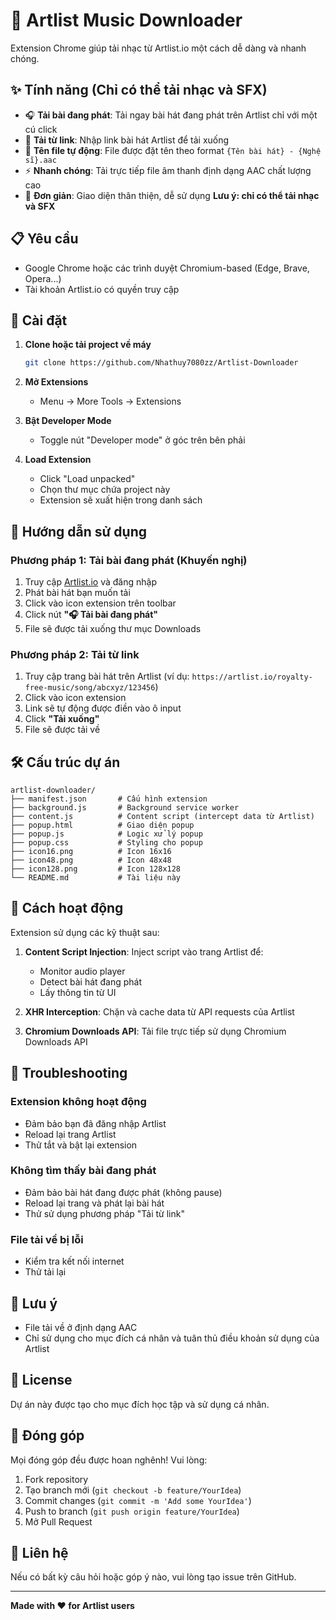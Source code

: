 # 🎵 Artlist Music Downloader

Extension Chrome giúp tải nhạc từ Artlist.io một cách dễ dàng và nhanh chóng.

## ✨ Tính năng **(Chỉ có thể tải nhạc và SFX)**

- 🎧 **Tải bài đang phát**: Tải ngay bài hát đang phát trên Artlist chỉ với một cú click
- 🔗 **Tải từ link**: Nhập link bài hát Artlist để tải xuống
- 📝 **Tên file tự động**: File được đặt tên theo format `{Tên bài hát} - {Nghệ sĩ}.aac`
- ⚡ **Nhanh chóng**: Tải trực tiếp file âm thanh định dạng AAC chất lượng cao
- 🎯 **Đơn giản**: Giao diện thân thiện, dễ sử dụng
**Lưu ý: chỉ có thể tải nhạc và SFX**
## 📋 Yêu cầu

- Google Chrome hoặc các trình duyệt Chromium-based (Edge, Brave, Opera...)
- Tài khoản Artlist.io có quyền truy cập

## 🚀 Cài đặt

1. **Clone hoặc tải project về máy**
   ```bash
   git clone https://github.com/Nhathuy7080zz/Artlist-Downloader
   ```

2. **Mở Extensions**
   - Menu → More Tools → Extensions

3. **Bật Developer Mode**
   - Toggle nút "Developer mode" ở góc trên bên phải

4. **Load Extension**
   - Click "Load unpacked"
   - Chọn thư mục chứa project này
   - Extension sẽ xuất hiện trong danh sách

## 📖 Hướng dẫn sử dụng

### Phương pháp 1: Tải bài đang phát (Khuyến nghị)

1. Truy cập [Artlist.io](https://artlist.io) và đăng nhập
2. Phát bài hát bạn muốn tải
3. Click vào icon extension trên toolbar
4. Click nút **"🎧 Tải bài đang phát"**
5. File sẽ được tải xuống thư mục Downloads

### Phương pháp 2: Tải từ link

1. Truy cập trang bài hát trên Artlist (ví dụ: `https://artlist.io/royalty-free-music/song/abcxyz/123456`)
2. Click vào icon extension
3. Link sẽ tự động được điền vào ô input
4. Click **"Tải xuống"**
5. File sẽ được tải về

## 🛠️ Cấu trúc dự án

```
artlist-downloader/
├── manifest.json       # Cấu hình extension
├── background.js       # Background service worker
├── content.js          # Content script (intercept data từ Artlist)
├── popup.html          # Giao diện popup
├── popup.js            # Logic xử lý popup
├── popup.css           # Styling cho popup
├── icon16.png          # Icon 16x16
├── icon48.png          # Icon 48x48
├── icon128.png         # Icon 128x128
└── README.md           # Tài liệu này
```

## 🔧 Cách hoạt động

Extension sử dụng các kỹ thuật sau:

1. **Content Script Injection**: Inject script vào trang Artlist để:
   - Monitor audio player
   - Detect bài hát đang phát
   - Lấy thông tin từ UI

2. **XHR Interception**: Chặn và cache data từ API requests của Artlist

3. **Chromium Downloads API**: Tải file trực tiếp sử dụng Chromium Downloads API

## 🐛 Troubleshooting

### Extension không hoạt động
- Đảm bảo bạn đã đăng nhập Artlist
- Reload lại trang Artlist
- Thử tắt và bật lại extension

### Không tìm thấy bài đang phát
- Đảm bảo bài hát đang được phát (không pause)
- Reload lại trang và phát lại bài hát
- Thử sử dụng phương pháp "Tải từ link"

### File tải về bị lỗi
- Kiểm tra kết nối internet
- Thử tải lại

## 📝 Lưu ý
- File tải về ở định dạng AAC
- Chỉ sử dụng cho mục đích cá nhân và tuân thủ điều khoản sử dụng của Artlist

## 📄 License

Dự án này được tạo cho mục đích học tập và sử dụng cá nhân.

## 🤝 Đóng góp

Mọi đóng góp đều được hoan nghênh! Vui lòng:
1. Fork repository
2. Tạo branch mới (`git checkout -b feature/YourIdea`)
3. Commit changes (`git commit -m 'Add some YourIdea'`)
4. Push to branch (`git push origin feature/YourIdea`)
5. Mở Pull Request

## 📧 Liên hệ

Nếu có bất kỳ câu hỏi hoặc góp ý nào, vui lòng tạo issue trên GitHub.

---

**Made with ❤️ for Artlist users**





